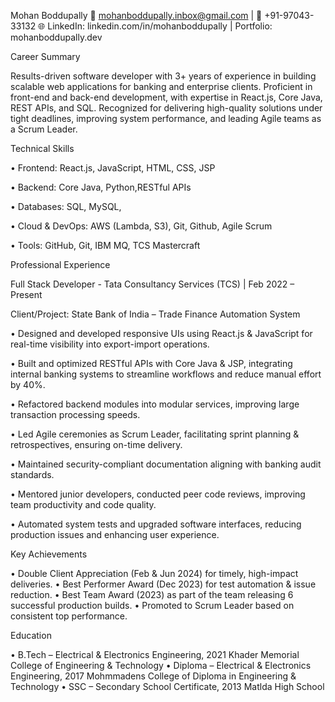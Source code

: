 Mohan Boddupally
📧 mohanboddupally.inbox@gmail.com | 📱 +91-97043-33132
🌐 LinkedIn: linkedin.com/in/mohanboddupally | Portfolio: mohanboddupally.dev


Career Summary

Results-driven software developer with 3+ years of experience in building scalable web applications for banking and enterprise clients. Proficient in front-end and back-end development, with expertise in React.js, Core Java, REST APIs, and SQL. Recognized for delivering high-quality solutions under tight deadlines, improving system performance, and leading Agile teams as a Scrum Leader.



Technical Skills

• Frontend: React.js, JavaScript, HTML, CSS, JSP

• Backend: Core Java, Python,RESTful APIs

• Databases: SQL, MySQL,

• Cloud & DevOps: AWS (Lambda, S3), Git, Github, Agile Scrum

• Tools: GitHub, Git, IBM MQ, TCS Mastercraft

Professional Experience

Full Stack Developer - Tata Consultancy Services (TCS) | Feb 2022 – Present

Client/Project: State Bank of India – Trade Finance Automation System

•	Designed and developed responsive UIs using React.js & JavaScript for real-time visibility into export-import operations.

•	Built and optimized RESTful APIs with Core Java & JSP, integrating internal banking systems to streamline workflows and reduce manual effort by 40%.

•	Refactored backend modules into modular services, improving large transaction processing speeds.

•	Led Agile ceremonies as Scrum Leader, facilitating sprint planning & retrospectives, ensuring on-time delivery.

•	Maintained security-compliant documentation aligning with banking audit standards.

•	Mentored junior developers, conducted peer code reviews, improving team productivity and code quality.

•	Automated system tests and upgraded software interfaces, reducing production issues and enhancing user experience.



Key Achievements

•	Double Client Appreciation (Feb & Jun 2024) for timely, high-impact deliveries.
•	Best Performer Award (Dec 2023) for test automation & issue reduction.
•	Best Team Award (2023) as part of the team releasing 6 successful production builds.
•	Promoted to Scrum Leader based on consistent top performance.

Education

• B.Tech – Electrical & Electronics Engineering, 2021
  Khader Memorial College of Engineering & Technology
• Diploma – Electrical & Electronics Engineering, 2017
  Mohmmadens College of Diploma in Engineering & Technology
• SSC – Secondary School Certificate, 2013
  Matlda High School

